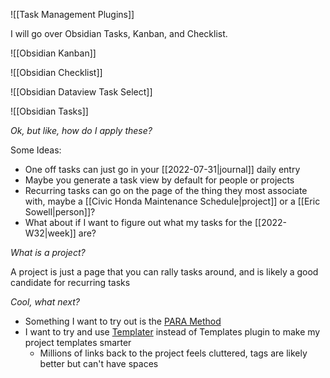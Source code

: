 ![[Task Management Plugins]]

I will go over Obsidian Tasks, Kanban, and Checklist.

![[Obsidian Kanban]]

![[Obsidian Checklist]]

![[Obsidian Dataview Task Select]]

![[Obsidian Tasks]]


*Ok, but like, how do I apply these?*

Some Ideas:

- One off tasks can just go in your [[2022-07-31|journal]] daily entry
- Maybe you generate a task view by default for people or projects
- Recurring tasks can go on the page of the thing they most associate with, maybe a [[Civic Honda Maintenance Schedule|project]] or a [[Eric Sowell|person]]?
- What about if I want to figure out what my tasks for the [[2022-W32|week]] are?

*What is a project?*

A project is just a page that you can rally tasks around, and is likely a good candidate for recurring tasks

*Cool, what next?*

- Something I want to try out is the [PARA Method](https://fortelabs.co/blog/para/)
- I want to try and use [Templater](https://github.com/SilentVoid13/Templater) instead of Templates plugin to make my project templates smarter
	- Millions of links back to the project feels cluttered, tags are likely better but can't have spaces